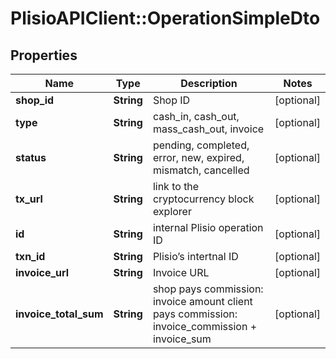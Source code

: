 # PlisioAPIClient::OperationSimpleDto

## Properties
Name | Type | Description | Notes
------------ | ------------- | ------------- | -------------
**shop_id** | **String** | Shop ID | [optional] 
**type** | **String** | cash_in, cash_out, mass_cash_out, invoice | [optional] 
**status** | **String** | pending, completed, error, new, expired, mismatch, cancelled | [optional] 
**tx_url** | **String** | link to the cryptocurrency block explorer | [optional] 
**id** | **String** | internal Plisio operation ID | [optional] 
**txn_id** | **String** | Plisio’s intertnal ID | [optional] 
**invoice_url** | **String** | Invoice URL | [optional] 
**invoice_total_sum** | **String** | shop pays commission: invoice amount client pays commission: invoice_commission + invoice_sum | [optional] 

